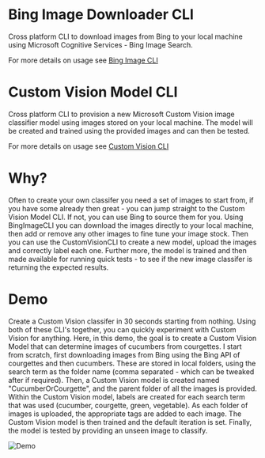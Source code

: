 # Bing Image Downloader CLI 
Cross platform CLI to download images from Bing to your local machine using Microsoft Cognitive Services - Bing Image Search.  

For more details on usage see [Bing Image CLI](BingImageCLI/Readme.md)

# Custom Vision Model CLI
Cross platform CLI to provision a new Microsoft Custom Vision image classifier model using images stored on your local machine. The model will be created and trained using the provided images and can then be tested.

For more details on usage see [Custom Vision CLI](CustomVisionCLI/Readme.md)

# Why?
Often to create your own classifer you need a set of images to start from, if you have some already then great - you can jump straight to the Custom Vision Model CLI.  If not, you can use Bing to source them for you.  Using BingImageCLI you can download the images directly to your local machine, then add or remove any other images to fine tune your image stock.  Then you can use the CustomVisionCLI to create a new model, upload the images and correctly label each one.  Further more, the model is trained and then made available for running quick tests - to see if the new image classifer is returning the expected results.

# Demo
Create a Custom Vision classifer in 30 seconds starting from nothing.  Using both of these CLI's together, you can quickly experiment with Custom Vision for anything.  Here, in this demo, the goal is to create a Custom Vision Model that can determine images of cucumbers from courgettes.  I start from scratch, first downloading images from Bing using the Bing API of courgettes and then cucumbers.  These are stored in local folders, using the search term as the folder name (comma separated - which can be tweaked after if required).  Then, a Custom Vision model is created named "CucumberOrCourgette", and the parent folder of all the images is provided.  Within the Custom Vision model, labels are created for each search term that was used (cucumber, courgette, green, vegetable).  As each folder of images is uploaded, the appropriate tags are added to each image.  The Custom Vision model is then trained and the default iteration is set. Finally, the model is tested by providing an unseen image to classify.

![Demo](Images/Bing%20Image%20and%20Custom%20Vision%20CLI.gif)









